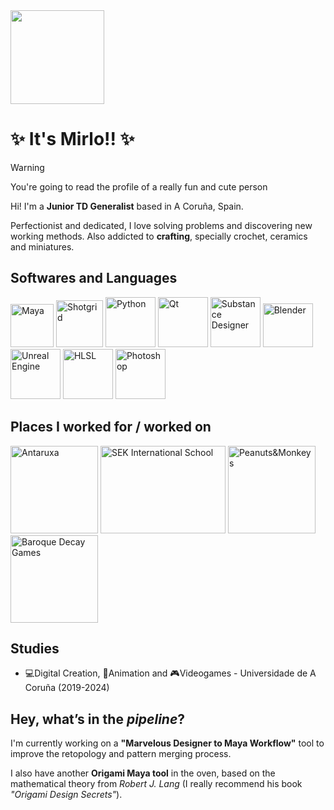 <img src="https://external-content.duckduckgo.com/iu/?u=https%3A%2F%2Fi.pinimg.com%2Foriginals%2F61%2F74%2Fd2%2F6174d2c4ffbaaf5a12752922b53f0878.gif&f=1&nofb=1&ipt=2b3f297be762825796e9b6108d5ff12eeb4814235b1f73c2bd0b8acba3bf22cf&ipo=images" style="width:150px;height:150px">

# ✨ It's Mirlo!! ✨

> [!WARNING]
> You're going to read the profile of a really fun and cute person

Hi! I'm a **Junior TD Generalist** based in A Coruña, Spain. 

Perfectionist and dedicated, I love solving problems
and discovering new working methods.
Also addicted to **crafting**, specially crochet, ceramics and miniatures.

## Softwares and Languages
<div align="left">
  <img src="https://github.com/user-attachments/assets/495e8370-40df-4e25-af1a-26a4e6330fef" alt="Maya" style="width:69px;height:69px;"/>
  <img src="https://github.com/user-attachments/assets/704c666c-448e-4675-8a18-6ff52628d9ac" alt="Shotgrid" style="width:75px;height:75px;"/>
  <img src="https://github.com/user-attachments/assets/8b49d9e3-434c-48bd-9448-52d4f0b295c1" alt="Python" style="width:80px;height:80px;"/>
  <img src="https://github.com/user-attachments/assets/1edd2d9b-7ed1-4416-9b52-70ac84cb93be" alt="Qt" style="width:80px;height:80px;"/>
  <img src="https://github.com/user-attachments/assets/e4306f8b-4b17-4e75-a8c9-04cdc5fc78ed" alt="Substance Designer" style="width:80px;height:80px;"/>
  <img src="https://github.com/user-attachments/assets/229dc886-9ddb-4d73-8855-602e3bb5ce7e" alt="Blender" style="width:80px;height:70px;"/>
  <img src="https://github.com/user-attachments/assets/468fef89-0315-4fa0-8f87-e4ad4865a633" alt="Unreal Engine" style="width:80px;height:80px;"/>
  <img src="https://github.com/user-attachments/assets/f28b306b-b967-493c-a732-88f35bd17648" alt="HLSL" style="width:80px;height:80px;"/>
  <img src="https://github.com/user-attachments/assets/1d47409f-8e8f-4182-b422-629d887e3e3a" alt="Photoshop" style="width:80px;height:80px"/>  
</div>

## Places I worked for / worked on
<div align="left">
  <img src="https://external-content.duckduckgo.com/iu/?u=https%3A%2F%2Fantaruxa.com%2Fwp-content%2Fuploads%2Fantaruxa-animation-studio.png&f=1&nofb=1&ipt=dcba29ebd9971bd401d405bc0a3e129264920c79de13208e1b1d78c00f20a9b2&ipo=images" style="width:140px;height:140px" alt="Antaruxa">
  </img>
  <img src="https://github.com/user-attachments/assets/262add4a-c33c-43f9-a7a0-f568fe4623d4" style="width:200px;height:140px" alt="SEK International School"/>
  <img src="https://external-content.duckduckgo.com/iu/?u=https%3A%2F%2Flookaside.fbsbx.com%2Flookaside%2Fcrawler%2Fmedia%2F%3Fmedia_id%3D388681749934437&f=1&nofb=1&ipt=5789e92e330062b178f8f8f5104bd9a2a3ff8da524bf71dbd9d5d0235b931868&ipo=images" style="width:140px;height:140px" alt="Peanuts&Monkeys"/>
  <img src="https://external-content.duckduckgo.com/iu/?u=https%3A%2F%2Favatars.akamai.steamstatic.com%2F48524950ef2954bea279a8d1a3f4e4ec01919082_full.jpg&f=1&nofb=1&ipt=9c44659becdfdff66cd76ad5ec3dd9992b6f1edf1f55130df1503acf97e92e3e&ipo=images" style="width:140px;height:140px" alt="Baroque Decay Games"/>

</div>


## Studies
* 💻Digital Creation, 🎥Animation and 🎮Videogames - Universidade de A Coruña (2019-2024)


## Hey, what’s in the *pipeline*?
I'm currently working on a **"Marvelous Designer to Maya Workflow"** tool to improve the retopology and pattern merging process.

I also have another **Origami Maya tool** in the oven, based on the mathematical theory from *Robert J. Lang* (I really recommend his book *"Origami Design Secrets"*).

